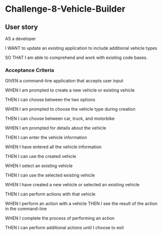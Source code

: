 # Challenge-8-Vehicle-Builder

## User story

AS a developer

I WANT to update an existing application to include additional vehicle types

SO THAT I am able to comprehend and work with existing code bases.

### Acceptance Criteria

GIVEN a command-line application that accepts user input

WHEN I am prompted to create a new vehicle or existing vehicle

THEN I can choose between the two options

WHEN I am prompted to choose the vehicle type during creation

THEN I can choose between car, truck, and motorbike

WHEN I am prompted for details about the vehicle

THEN I can enter the vehicle information

WHEN I have entered all the vehicle information

THEN I can use the created vehicle

WHEN I select an existing vehicle

THEN I can use the selected existing vehicle

WHEN I have created a new vehicle or selected an existing vehicle

THEN I can perform actions with that vehicle

WHEN I perform an action with a vehicle
THEN I see the result of the action in the command-line

WHEN I complete the process of performing an action

THEN I can perform additional actions until I choose to exit

